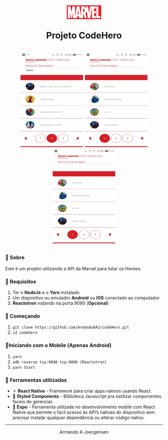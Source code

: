 <h1 align="center">
  <p><img src='./assets/logo.png' height="44"></p>
  <p>Projeto CodeHero</p>
</h1>

<h1 align="center">
  <p align="center">
    <img src='./assets/one.jpeg' height="300" width="200">
    <img src='./assets/two.jpeg' height="300" width="200">
    <img src='./assets/three.jpeg' height="300" width="200">
  </p>
</h1>


### 📜 Sobre
Este é um projeto utilizando a API da Marvel para listar os Heroes. 

### 🔽 Requisitos
1. Ter o **NodeJs** e o **Yarn** instalado
3. Um dispositivo ou emulador **Android** ou **IOS** conectado ao computador
3. **Reactotron** rodando na porta 9090 (**Opcional**)

### :rocket: Começando
1. ``git clone https://github.com/ArmandoAAJ/codeHero.git``
2. ``cd codehero``


### 📱Iniciando com o Mobile (Apenas Android)
1. ``yarn``
2. ``adb reverse tcp:9090 tcp:9090 (Reactotron)``
3. ``yarn Start``

### 🧰  Ferramentas utilizadas
- ⚛️ **React Native** - Framework para criar apps nativos usando React.
- 💅 **Styled Components** - Biblioteca Javascript pra estilizar componentes.
faceis de gerenciar.
- 📛 **Expo** - Ferramenta utilizada no desenvolvimento mobile com React Native que permite o fácil acesso às API’s nativas do dispositivo sem precisar instalar qualquer dependência ou alterar código nativo.

<hr>
<p align="center"> Armando A Joergensen </p>

